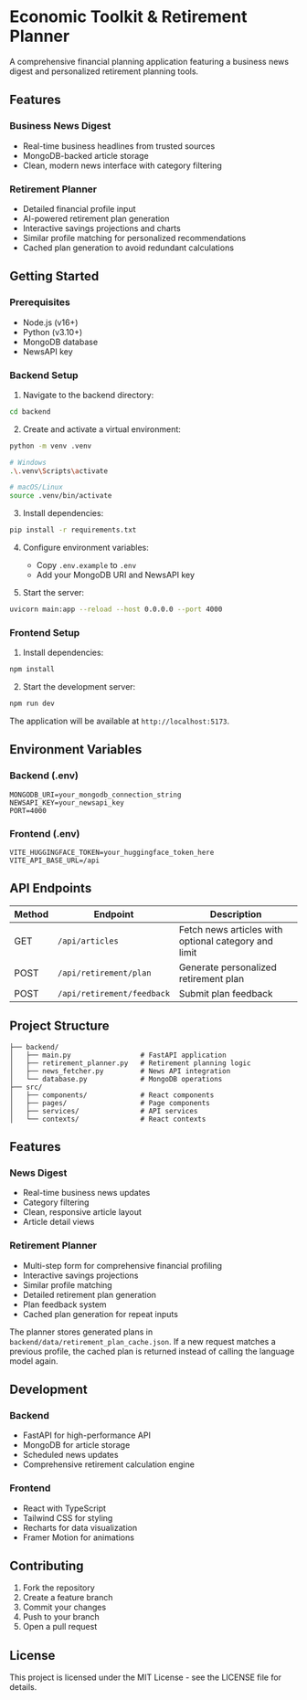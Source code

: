 # Economic Toolkit & Retirement Planner

A comprehensive financial planning application featuring a business news digest and personalized retirement planning tools.

## Features

### Business News Digest
- Real-time business headlines from trusted sources
- MongoDB-backed article storage
- Clean, modern news interface with category filtering

### Retirement Planner
- Detailed financial profile input
- AI-powered retirement plan generation
- Interactive savings projections and charts
- Similar profile matching for personalized recommendations
- Cached plan generation to avoid redundant calculations

## Getting Started

### Prerequisites
- Node.js (v16+)
- Python (v3.10+)
- MongoDB database
- NewsAPI key

### Backend Setup

1. Navigate to the backend directory:
```bash
cd backend
```

2. Create and activate a virtual environment:
```bash
python -m venv .venv

# Windows
.\.venv\Scripts\activate

# macOS/Linux
source .venv/bin/activate
```

3. Install dependencies:
```bash
pip install -r requirements.txt
```

4. Configure environment variables:
   - Copy `.env.example` to `.env`
   - Add your MongoDB URI and NewsAPI key

5. Start the server:
```bash
uvicorn main:app --reload --host 0.0.0.0 --port 4000
```

### Frontend Setup

1. Install dependencies:
```bash
npm install
```

2. Start the development server:
```bash
npm run dev
```

The application will be available at `http://localhost:5173`.

## Environment Variables

### Backend (.env)
```
MONGODB_URI=your_mongodb_connection_string
NEWSAPI_KEY=your_newsapi_key
PORT=4000
```

### Frontend (.env)
```
VITE_HUGGINGFACE_TOKEN=your_huggingface_token_here
VITE_API_BASE_URL=/api
```

## API Endpoints

| Method | Endpoint | Description |
|--------|----------|-------------|
| GET | `/api/articles` | Fetch news articles with optional category and limit |
| POST | `/api/retirement/plan` | Generate personalized retirement plan |
| POST | `/api/retirement/feedback` | Submit plan feedback |

## Project Structure
```
├── backend/
│   ├── main.py                 # FastAPI application
│   ├── retirement_planner.py   # Retirement planning logic
│   ├── news_fetcher.py         # News API integration
│   └── database.py             # MongoDB operations
├── src/
│   ├── components/             # React components
│   ├── pages/                  # Page components
│   ├── services/               # API services
│   └── contexts/               # React contexts
```

## Features

### News Digest
- Real-time business news updates
- Category filtering
- Clean, responsive article layout
- Article detail views

### Retirement Planner
- Multi-step form for comprehensive financial profiling
- Interactive savings projections
- Similar profile matching
- Detailed retirement plan generation
- Plan feedback system
- Cached plan generation for repeat inputs

The planner stores generated plans in `backend/data/retirement_plan_cache.json`.
If a new request matches a previous profile, the cached plan is returned instead
of calling the language model again.

## Development

### Backend
- FastAPI for high-performance API
- MongoDB for article storage
- Scheduled news updates
- Comprehensive retirement calculation engine

### Frontend
- React with TypeScript
- Tailwind CSS for styling
- Recharts for data visualization
- Framer Motion for animations

## Contributing

1. Fork the repository
2. Create a feature branch
3. Commit your changes
4. Push to your branch
5. Open a pull request

## License

This project is licensed under the MIT License - see the LICENSE file for details.
